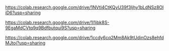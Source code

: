 https://colab.research.google.com/drive/1NVtI4CtKQyU39f3ljhy1bLdNSz8OliD6?usp=sharing

https://colab.research.google.com/drive/1l1ibk8S-9EgaMdCVtq9q9Bdfbutqui9S?usp=sharing

https://colab.research.google.com/drive/1ccdy6cq2Mm8Ak9tUdinOzs8ehfdMJtoj?usp=sharing

